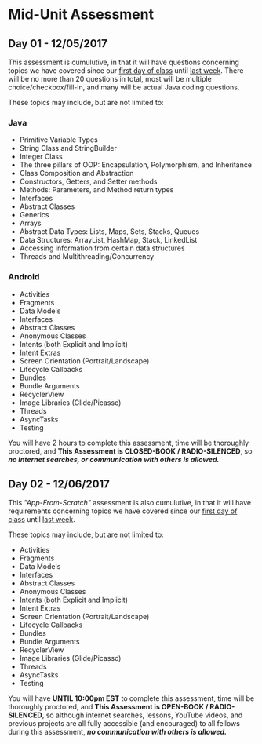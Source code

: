 # Mid-Unit Assessment

## Day 01 - 12/05/2017

This assessment is cumulutive, in that it will have questions concerning topics we have covered since our [first day of class](https://github.com/C4Q/AC3.3/tree/master/lessons/intro-to-java) until [last week](https://github.com/C4Q/AC-Android/tree/v2/lessons/03-Android-Development/Lecture-10-Async-tasks). There will be no more than 20 questions in total, most will be multiple choice/checkbox/fill-in, and many will be actual Java coding questions.

These topics may include, but are not limited to:

### Java

* Primitive Variable Types
* String Class and StringBuilder
* Integer Class
* The three pillars of OOP: Encapsulation, Polymorphism, and Inheritance
* Class Composition and Abstraction
* Constructors, Getters, and Setter methods
* Methods: Parameters, and Method return types
* Interfaces
* Abstract Classes
* Generics
* Arrays
* Abstract Data Types: Lists, Maps, Sets, Stacks, Queues
* Data Structures: ArrayList, HashMap, Stack, LinkedList
* Accessing information from certain data structures
* Threads and Multithreading/Concurrency

### Android

* Activities
* Fragments
* Data Models
* Interfaces
* Abstract Classes
* Anonymous Classes
* Intents (both Explicit and Implicit)
* Intent Extras
* Screen Orientation (Portrait/Landscape)
* Lifecycle Callbacks
* Bundles
* Bundle Arguments
* RecyclerView
* Image Libraries (Glide/Picasso)
* Threads
* AsyncTasks
* Testing

You will have 2 hours to complete this assessment, time will be thoroughly proctored, and **This Assessment is CLOSED-BOOK / RADIO-SILENCED**, so ***no internet searches, or communication with others is allowed.***

## Day 02 - 12/06/2017

This *"App-From-Scratch"* assessment is also cumulutive, in that it will have requirements concerning topics we have covered since our [first day of class](https://github.com/C4Q/AC3.3/tree/master/lessons/intro-to-java) until [last week](https://github.com/C4Q/AC-Android/tree/v2/lessons/03-Android-Development/Lecture-10-Async-tasks).

These topics may include, but are not limited to:

* Activities
* Fragments
* Data Models
* Interfaces
* Abstract Classes
* Anonymous Classes
* Intents (both Explicit and Implicit)
* Intent Extras
* Screen Orientation (Portrait/Landscape)
* Lifecycle Callbacks
* Bundles
* Bundle Arguments
* RecyclerView
* Image Libraries (Glide/Picasso)
* Threads
* AsyncTasks
* Testing

You will have **UNTIL 10:00pm EST** to complete this assessment, time will be thoroughly proctored, and **This Assessment is OPEN-BOOK / RADIO-SILENCED**, so although internet searches, lessons, YouTube videos, and previous projects are all fully accessible (and encouraged) to all fellows during this assessment, ***no communication with others is allowed.*** 
